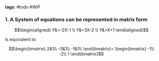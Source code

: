 **tags**: #todo #WIP

### 1. A System of equations can be represented in matrix form

$$\begin{aligned}
Y&=-2X-1 \\
Y&=3X-2 \\
Y&=X+1
\end{aligned}$$

Is equivalent to:

$$\begin{bmatrix}
2&1\\
-3&1\\
-1&1\\
\end{bmatrix}=
\begin{bmatrix}
-1\\
-2\\
1
\end{bmatrix}$$